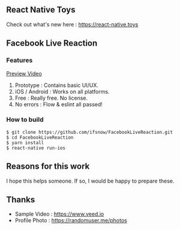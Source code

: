 ## React Native Toys
Check out what's new here : https://react-native.toys

## Facebook Live Reaction
### Features
[Preview Video](https://vimeo.com/313645293/3b4a533e8c)

1. Prototype : Contains basic UI/UX.
2. iOS / Android : Works on all platforms.
3. Free : Really free. No license.
4. No errors : Flow & eslint all passed!

### How to build
```shell
$ git clone https://github.com/ifsnow/FacebookLiveReaction.git
$ cd FacebookLiveReaction
$ yarn install
$ react-native run-ios
```

## Reasons for this work
I hope this helps someone. If so, I would be happy to prepare these.

## Thanks
- Sample Video : https://www.veed.io
- Profile Photo : https://randomuser.me/photos